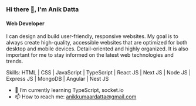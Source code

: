 ### Hi there 👋, I'm Anik Datta
#### Web Developer

I can design and build user-friendly, responsive websites. My goal is to always create high-quality, accessible websites that are optimized for both desktop and mobile devices.
Detail-oriented and highly organized. It is also important for me to stay informed on the latest web technologies and trends.

Skills: HTML | CSS | JavaScript | TypeScript | React JS | Next JS | Node JS | Express JS | MongoDB | Angular | Nest JS

- 🌱 I’m currently learning TypeScript, socket.io 
- 📫 How to reach me: anikkumaardatta@gmail.com 
